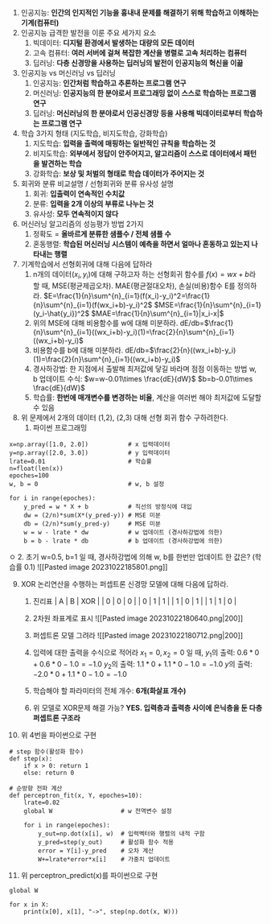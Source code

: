 1. 인공지능: **인간의 인지적인 기능을 흉내내 문제를 해결하기 위해 학습하고 이해하는 기계(컴퓨터)**
2. 인공지능 급격한 발전을 이룬 주요 세가지 요소
	1. 빅데이터: **디지털 환경에서 발생하는 대량의 모든 데이터**
	2. 고속 컴퓨터: **여러 서버에 걸쳐 복잡한 계산을 병렬로 고속 처리하는 컴퓨터**
	3. 딥러닝: **다층 신경망을 사용하는 딥러닝의 발전이 인공지능의 혁신을 이끎**
3. 인공지능 vs 머신러닝 vs 딥러닝
	1. 인공지능: **인간처럼 학습하고 추론하는 프로그램 연구**
	2. 머신러닝: **인공지능의 한 분야로서 프로그래밍 없이 스스로 학습하는 프로그램 연구**
	3. 딥러닝: **머신러닝의 한 분야로서 인공신경망 등을 사용해 빅데이터로부터 학습하는 프로그램 연구**
4. 학습 3가지 형태 (지도학습, 비지도학습, 강화학습)
	1. 지도학습: **입력을 출력에 매핑하는 일반적인 규칙을 학습하는 것**
	2. 비지도학습: **외부에서 정답이 안주어지고, 알고리즘이 스스로 데이터에서 패턴을 발견하는 학습**
	3. 강화학습: **보상 및 처벌의 형태로 학습 데이터가 주어지는 것**
5. 회귀와 분류 비교설명 / 선형회귀와 분류 유사성 설명
	1. 회귀: **입출력이 연속적인 수치값**
	2. 분류: **입력을 2개 이상의 부류로 나누는 것**
	3. 유사성: **모두 연속적이지 않다**
6. 머신러닝 알고리즘의 성능평가 방법 2가지
	1. 정확도 = **올바르게 분류한 샘플수  / 전체 샘플 수**
	2. 혼동행렬: **학습된 머신러닝 시스템이 예측을 하면서 얼마나 혼동하고 있는지 나타내는 행렬**
7. 기계학습에서 선형회귀에 대해 다음에 답하라
	1. n개의 데이터($x_i,y_i$)에 대해 구하고자 하는 선형회귀 함수를 $f(x)=wx+b$라 할 때,
	   MSE(평균제곱오차). MAE(평균절대오차), 손실(비용)함수 E를 정의하라.
	   $E=\frac{1}{n}\sum^{n}_{i=1}(f(x_i)-y_i)^2=\frac{1}{n}\sum^{n}_{i=1}(f(wx_i+b)-y_i)^2$
	   $MSE=\frac{1}{n}\sum^{n}_{i=1}(y_i-\hat{y_i})^2$
	   $MAE=\frac{1}{n}\sum^{n}_{i=1}|x_i-x|$
	2. 위의 MSE에 대해 비용함수를 w에 대해 미분하라.
	   dE/db=$\frac{1}{n}\sum^{n}_{i=1}((wx_i+b)-y_i)(1)=\frac{2}{n}\sum^{n}_{i=1}((wx_i+b)-y_i)$
	3. 비용함수를 b에 대해 미분하라.
	   dE/db=$\frac{2}{n}((wx_i+b)-y_i)(1)=\frac{2}{n}\sum^{n}_{i=1}((wx_i+b)-y_i)$
	4. 경사하강법: 한 지점에서 출발해 최저값에 닿길 바라며 점점 이동하는 방법
	   w, b 업데이트 수식:
	   $w=w-0.01\times \frac{dE}{dW}$
	   $b=b-0.01\times \frac{dE}{dW}$
	5. 학습률: **한번에 매개변수를 변경하는 비율**, 계산을 여러번 해야 최저값에 도달할 수 있음
8. 위 문제에서 2개의 데이터 (1,2), (2,3) 대해 선형 회귀 함수 구하려한다.
	1. 파이썬 프로그래밍
```
x=np.array([1.0, 2.0])           # x 입력데이터
y=np.array([2.0, 3.0])           # y 입력데이터
lrate=0.01                       # 학습률
n=float(len(x))
epoches=100
w, b = 0                         # w, b 설정

for i in range(epoches):
	y_pred = w * X + b           # 직선의 방정식에 대입
	dw = (2/n)*sum(X*(y_pred-y)) # MSE 미분
	db = (2/n)*sum(y_pred-y)     # MSE 미분
	w = w - lrate * dw           # w 업데이트 (경사하강법에 의한)
	b = b - lrate * db           # b 업데이트 (경사하강법에 의한)
```
 ㅇ 
		2.  초기 w=0.5, b=1 일 때, 경사하강법에 의해 w, b를 한번만 업데이트 한 값은? (학습률 0.1)
		   ![[Pasted image 20231022185801.png]]

9. XOR 논리연산을 수행하는 퍼셉트론 신경망 모델에 대해 다음에 답하라.
	1. 진리표
	   | A   | B   | XOR |
	   | 0   | 0   | 0   |
	   | 0   | 1   | 1   |
	   | 1   | 0   | 1   |
	   | 1   | 1   | 0   |
	   
	2. 2차원 좌표계로 표시
	   ![[Pasted image 20231022180640.png|200]]
	3. 퍼셉트론 모델 그려라
	   ![[Pasted image 20231022180712.png|200]]
	4. 입력에 대한 출력을 수식으로 적어라
	   $x_1=0, x_2=0$  일 때, 
	   $y_1$의 출력: $0.6*0+0.6*0-1.0=-1.0$
	   $y_2$의 출력: $1.1*0+1.1*0-1.0=-1.0$
	   $y$의 출력: $-2.0*0+1.1*0-1.0=-1.0$
	5. 학습해야 할 파라미터의 전체 개수: **6개(화살표 개수)**
	6. 위 모델로 XOR문제 해결 가능? **YES. 입력층과 출력층 사이에 은닉층을 둔 다층 퍼셉트론 구조라**
5. 위 4번을 파이썬으로 구현
```
# step 함수(활성화 함수)
def step(x):
	if x > 0: return 1
	else: return 0

# 순방향 전파 계산
def perceptron_fit(x, Y, epoches=10):
	lrate=0.02
	global W                   # w 전역변수 설정
	
	for i in range(epoches):   
		y_out=np.dot(x[i], w)  # 입력벡터와 행렬의 내적 구함
		y_pred=step(y_out)     # 활성화 함수 적용
		error = Y[i]-y_pred    # 오차 계산
		W+=lrate*error*x[i]    # 가중치 업데이트
```
11. 위 perceptron_predict(x)를 파이썬으로 구현
```
global W

for x in X:
	print(x[0], x[1], "->", step(np.dot(x, W)))
```